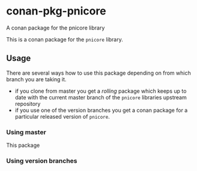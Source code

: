 # conan-pkg-pnicore
A conan package for the pnicore library

This is a conan package for the ``pnicore`` library. 

## Usage 

There are several ways how to use this package depending on from which 
branch you are taking it. 

* if you clone from master you get a *rolling* package which keeps up to date 
  with the current master branch of the ``pnicore`` libraries upstream repository
* if you use one of the version branches you get a conan package for a particular 
  released version of ``pnicore``.  

### Using master 

This package 

### Using version branches
